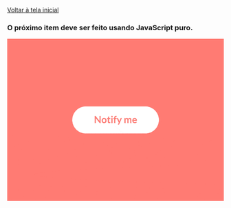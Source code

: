 [Voltar à tela inicial](../../README.md)

### O próximo item deve ser feito usando JavaScript puro.
![Layout - Dribbble](../images/button.gif)